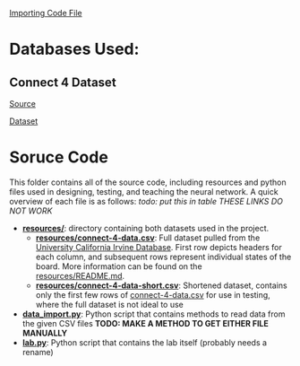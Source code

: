 [Importing Code File](data_import.py)
# Databases Used:
## Connect 4 Dataset
[Source](https://archive.ics.uci.edu/ml/datasets/Connect-4)

[Dataset](connect-4-data.csv)


# Soruce Code
This folder contains all of the source code, including resources and python files used in designing, testing, and teaching the neural network. A quick overview of each file is as follows:
*todo: put this in table*
*THESE LINKS DO NOT WORK*
- **[resources/](resources/)**: directory containing both datasets used in the project.
  - **[resources/connect-4-data.csv](./resources/connect-4-data.csv)**: Full dataset pulled from the [University California Irvine Database](https://archive.ics.uci.edu/ml/datasets/Connect-4). First row depicts headers for each column, and subsequent rows represent individual states of the board. More information can be found on the [resources/README.md](resources/README.md).
  - **[resources/connect-4-data-short.csv](./resources/connect-4-data.csv)**: Shortened dataset, contains only the first few rows of [connect-4-data.csv](resources/connect-4-data.csv) for use in testing, where the full dataset is not ideal to use
- **[data_import.py](data_import.py)**: Python script that contains methods to read data from the given CSV files **TODO: MAKE A METHOD TO GET EITHER FILE MANUALLY**
- **[lab.py](lab.py)**: Python script that contains the lab itself (probably needs a rename)
